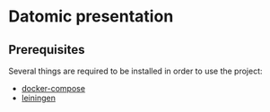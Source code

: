 # Datomic presentation

## Prerequisites

Several things are required to be installed in order to use the project:
- [docker-compose](https://docs.docker.com/compose/)
- [leiningen](https://leiningen.org)